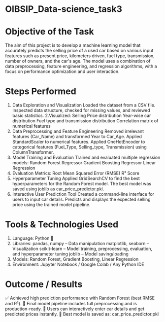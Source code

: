 # OIBSIP_Data-science_task3
# Objective of the Task
The aim of this project is to develop a machine learning model that accurately predicts the selling price of a used car based on various input features such as present price, kilometers driven, fuel type, transmission, number of owners, and the car's age. The model uses a combination of data preprocessing, feature engineering, and regression algorithms, with a focus on performance optimization and user interaction.

# Steps Performed
1. Data Exploration and Visualization
Loaded the dataset from a CSV file.
Inspected data structure, checked for missing values, and reviewed basic statistics.
2.Visualized:
 Selling Price distribution
 Year-wise car distribution
 Fuel type and transmission distribution
 Correlation matrix of numerical features
3. Data Preprocessing and Feature Engineering
Removed irrelevant features (Car_Name) and transformed Year to Car_Age.
Applied StandardScaler to numerical features.
Applied OneHotEncoder to categorical features (Fuel_Type, Selling_type, Transmission) using ColumnTransformer.
4. Model Training and Evaluation
Trained and evaluated multiple regression models:
Random Forest Regressor
Gradient Boosting Regressor
Linear Regression
5. Evaluation Metrics:
Root Mean Squared Error (RMSE)
R² Score
6. Hyperparameter Tuning
Applied GridSearchCV to find the best hyperparameters for the Random Forest model.
The best model was saved using joblib as car_price_predictor.pkl.
6. Interactive User Prediction Tool
Created a command-line interface for users to input car details.
Predicts and displays the expected selling price using the trained model pipeline.
# Tools & Technologies Used
1. Language: Python 🐍
2. Libraries:
pandas, numpy – Data manipulation
matplotlib, seaborn – Visualization
scikit-learn – Model training, preprocessing, evaluation, and hyperparameter tuning
joblib – Model saving/loading
3. Models: Random Forest, Gradient Boosting, Linear Regression
4. Environment: Jupyter Notebook / Google Colab / Any Python IDE
# Outcome / Results
✅ Achieved high prediction performance with Random Forest (best RMSE and R²).
🧠 Final model pipeline includes full preprocessing and is production-ready.
🧪 Users can interactively enter car details and get predicted prices instantly.
💾 Best model is saved as: car_price_predictor.pkl

